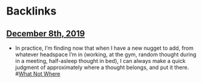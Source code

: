 
# Backlinks
## [December 8th, 2019](<December 8th, 2019.md>)
- In practice, I’m finding now that when I have a new nugget to add, from whatever headspace I’m in (working, at the gym, random thought during in a meeting, half-asleep thought in bed), I can always make a quick judgment  of approximately where a thought belongs, and put it there. #[What Not Where](<What Not Where.md>)

